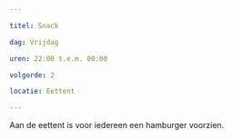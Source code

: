 ```yaml
---

titel: Snack

dag: Vrijdag

uren: 22:00 t.e.m. 00:00

volgorde: 2

locatie: Eettent

---
```


Aan de eettent is voor iedereen een hamburger voorzien.
